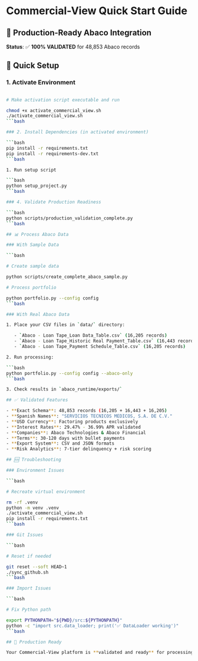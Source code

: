 # Commercial-View Quick Start Guide

## 🏦 Production-Ready Abaco Integration

**Status**: ✅ **100% VALIDATED** for 48,853 Abaco records

## 🚀 Quick Setup

### 1. Activate Environment

```bash

# Make activation script executable and run

chmod +x activate_commercial_view.sh
./activate_commercial_view.sh
```bash

### 2. Install Dependencies (in activated environment)

```bash
pip install -r requirements.txt
pip install -r requirements-dev.txt
```bash

1. Run setup script

```bash
python setup_project.py
```bash

### 4. Validate Production Readiness

```bash
python scripts/production_validation_complete.py
```bash

## 📊 Process Abaco Data

### With Sample Data

```bash

# Create sample data

python scripts/create_complete_abaco_sample.py

# Process portfolio

python portfolio.py --config config
```bash

### With Real Abaco Data

1. Place your CSV files in `data/` directory:

   - `Abaco - Loan Tape_Loan Data_Table.csv` (16,205 records)
   - `Abaco - Loan Tape_Historic Real Payment_Table.csv` (16,443 records)
   - `Abaco - Loan Tape_Payment Schedule_Table.csv` (16,205 records)

2. Run processing:

```bash
python portfolio.py --config config --abaco-only
```bash

3. Check results in `abaco_runtime/exports/`

## ✅ Validated Features

- **Exact Schema**: 48,853 records (16,205 + 16,443 + 16,205)
- **Spanish Names**: "SERVICIOS TECNICOS MEDICOS, S.A. DE C.V."
- **USD Currency**: Factoring products exclusively
- **Interest Rates**: 29.47% - 36.99% APR validated
- **Companies**: Abaco Technologies & Abaco Financial
- **Terms**: 30-120 days with bullet payments
- **Export System**: CSV and JSON formats
- **Risk Analytics**: 7-tier delinquency + risk scoring

## 🆘 Troubleshooting

### Environment Issues

```bash

# Recreate virtual environment

rm -rf .venv
python -m venv .venv
./activate_commercial_view.sh
pip install -r requirements.txt
```bash

### Git Issues

```bash

# Reset if needed

git reset --soft HEAD~1
./sync_github.sh
```bash

### Import Issues

```bash

# Fix Python path

export PYTHONPATH="${PWD}/src:${PYTHONPATH}"
python -c "import src.data_loader; print('✅ DataLoader working')"
```bash

## 🎯 Production Ready

Your Commercial-View platform is **validated and ready** for processing the complete Abaco loan tape with 48,853 records featuring Spanish client names and USD factoring products.
